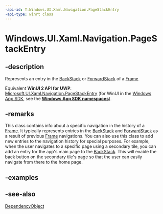 ```yaml
---
-api-id: T:Windows.UI.Xaml.Navigation.PageStackEntry
-api-type: winrt class
---
```


<!-- Class syntax.
public class PageStackEntry : Windows.UI.Xaml.DependencyObject, Windows.UI.Xaml.Navigation.IPageStackEntry
-->

# Windows.UI.Xaml.Navigation.PageStackEntry

## -description
Represents an entry in the [BackStack](../windows.ui.xaml.controls/frame_backstack.md) or [ForwardStack](../windows.ui.xaml.controls/frame_forwardstack.md) of a [Frame](../windows.ui.xaml.controls/frame.md).

Equivalent **WinUI 2 API for UWP**: [Microsoft.UI.Xaml.Navigation.PageStackEntry](/windows/winui/api/microsoft.ui.xaml.navigation.pagestackentry) (for WinUI in the [Windows App SDK](/windows/apps/windows-app-sdk/), see the **[Windows App SDK namespaces](/windows/windows-app-sdk/api/winrt/)**).

## -remarks
This class contains info about a specific navigation in the history of a [Frame](../windows.ui.xaml.controls/frame.md). It typically represents entries in the [BackStack](../windows.ui.xaml.controls/frame_backstack.md) and [ForwardStack](../windows.ui.xaml.controls/frame_forwardstack.md) as a result of previous [Frame](../windows.ui.xaml.controls/frame.md) navigations. You can also use this class to add new entries to the navigation history for special purposes. For example, when the user navigates to a specific page using a secondary tile, you can add an entry for the app's main page to the [BackStack](../windows.ui.xaml.controls/frame_backstack.md). This will enable the back button on the secondary tile's page so that the user can easily navigate from there to the home page.

## -examples

## -see-also
[DependencyObject](../windows.ui.xaml/dependencyobject.md)
